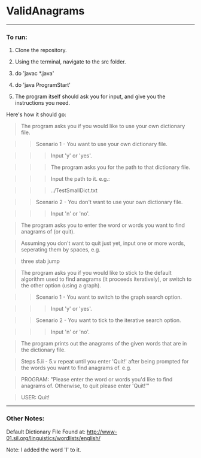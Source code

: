 # ValidAnagrams

----

### To run:

1. Clone the repository.

1. Using the terminal, navigate to the src folder.

1. do 'javac *.java'

1. do 'java ProgramStart'

1. The program itself should ask you for input, and give you the instructions you need. 

Here's how it should go:

> The program asks you if you would like to use your own dictionary file.

>> Scenario 1 - You want to use your own dictionary file.

>>> Input 'y' or 'yes'.

>>> The program asks you for the path to that dictionary file.

>>> Input the path to it. e.g.:

>>> ../TestSmallDict.txt

>> Scenario 2 - You don't want to use your own dictionary file.

>>> Input 'n' or 'no'.

> The program asks you to enter the word or words you want to find anagrams of (or quit).

> Assuming you don't want to quit just yet, input one or more words, seperating them by spaces, e.g.

> three stab jump

> The program asks you if you would like to stick to the default algorithm used to find anagrams (it proceeds iteratively), or switch to the other option (using a graph).

>> Scenario 1 - You want to switch to the graph search option.

>>> Input 'y' or 'yes'.

>> Scenario 2 - You want to tick to the iterative search option.

>>> Input 'n' or 'no'.

> The program prints out the anagrams of the given words that are in the dictionary file.

> Steps 5.ii - 5.v repeat until you enter 'Quit!' after being prompted for the words you want to find anagrams of. e.g.

> PROGRAM: "Please enter the word or words you'd like to find anagrams of. Otherwise, to quit please enter 'Quit!'"

> USER: Quit!

----

### Other Notes:
Default Dictionary File Found at:
http://www-01.sil.org/linguistics/wordlists/english/

Note: I added the word 'I' to it.
